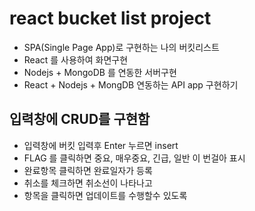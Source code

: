 # react bucket list project

- SPA(Single Page App)로 구현하는 나의 버킷리스트
- React 를 사용하여 화면구현
- Nodejs + MongoDB 를 연동한 서버구현
- React + Nodejs + MongDB 연동하는 API app 구현하기

## 입력창에 CRUD를 구현함

- 입력창에 버킷 입력후 Enter 누르면 insert
- FLAG 를 클릭하면 중요, 매우중요, 긴급, 일반 이 번걸아 표시
- 완료항목 클릭하면 완료일자가 등록
- 취소를 체크하면 취소선이 나타나고
- 항목을 클릭하면 업데이트를 수행할수 있도록
